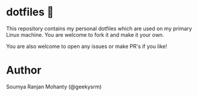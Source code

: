 # dotfiles :wrench:

This repository contains my personal dotfiles which are used on my primary Linux machine.
You are welcome to fork it and make it your own.

You are also welcome to open any issues or make PR's if you like!

# Author
Soumya Ranjan Mohanty (@geekysrm)

